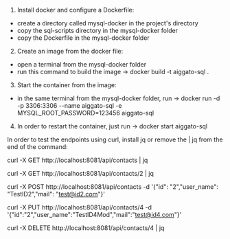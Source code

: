 
1. Install docker and configure a Dockerfile:

- create a directory called mysql-docker in the project's directory
- copy the sql-scripts directory in the mysql-docker folder
- copy the Dockerfile in the mysql-docker folder

2. Create an image from the docker file:

- open a terminal from the mysql-docker folder
- run this command to build the image -> docker build -t aiggato-sql . 

3. Start the container from the image:

- in the same terminal from the mysql-docker folder, run -> docker run -d -p 3306:3306 --name aiggato-sql \-e MYSQL_ROOT_PASSWORD=123456 aiggato-sql

4. In order to restart the container, just run -> docker start aiggato-sql

In order to test the endpoints using curl, install jq or remove the | jq from the end of the command:

curl -X GET http://localhost:8081/api/contacts | jq

curl -X GET http://localhost:8081/api/contacts/2 | jq 

curl -X POST http://localhost:8081/api/contacts -d '{"id": "2","user_name": "TestID2","mail": "test@id2.com"}' 

curl -X PUT http://localhost:8081/api/contacts/4 -d '{"id":"2","user_name":"TestID4Mod","mail":"test@id4.com"}' 

curl -X DELETE http://localhost:8081/api/contacts/4 | jq 

